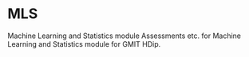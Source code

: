 # MLS
Machine Learning and Statistics module
Assessments etc. for Machine Learning and Statistics module for GMIT HDip.
